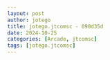 ```yaml
---
layout: post
author: jotego
title: jotego.jtcomsc - 090d35d
date: 2024-10-25
categories: [Arcade, jtcomsc]
tags: [jotego.jtcomsc]
---
```


